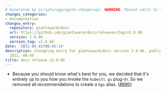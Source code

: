 ```yaml
---
# Generated by scripts/aggregate-changelogs. WARNING: Manual edits to this files will be overwritten.
changes_categories:
- Documentation
changes_entry:
  repository: giantswarm/docs
  url: https://github.com/giantswarm/docs/releases/tag/v2.0.86
  version: 2.0.86
  version_tag: v2.0.86
date: '2021-04-01T08:45:14'
description: Changelog entry for giantswarm/docs version 2.0.86, published on 01 April
  2021, 08:45
title: docs release v2.0.86
---
```


- Because you should know what's best for you, we decided that it's entirely up to you how you invoke the `kubectl gs` plug-in. So we removed all recommendations to create a `kgs` alias. ([#890](https://github.com/giantswarm/docs/pull/890))
